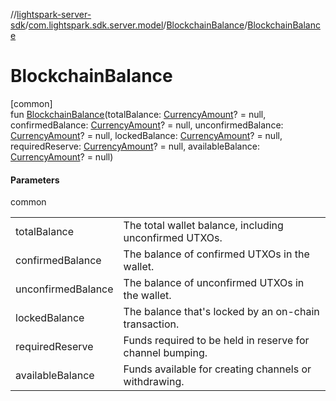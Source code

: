//[lightspark-server-sdk](../../../index.md)/[com.lightspark.sdk.server.model](../index.md)/[BlockchainBalance](index.md)/[BlockchainBalance](-blockchain-balance.md)

# BlockchainBalance

[common]\
fun [BlockchainBalance](-blockchain-balance.md)(totalBalance: [CurrencyAmount](../-currency-amount/index.md)? = null, confirmedBalance: [CurrencyAmount](../-currency-amount/index.md)? = null, unconfirmedBalance: [CurrencyAmount](../-currency-amount/index.md)? = null, lockedBalance: [CurrencyAmount](../-currency-amount/index.md)? = null, requiredReserve: [CurrencyAmount](../-currency-amount/index.md)? = null, availableBalance: [CurrencyAmount](../-currency-amount/index.md)? = null)

#### Parameters

common

| | |
|---|---|
| totalBalance | The total wallet balance, including unconfirmed UTXOs. |
| confirmedBalance | The balance of confirmed UTXOs in the wallet. |
| unconfirmedBalance | The balance of unconfirmed UTXOs in the wallet. |
| lockedBalance | The balance that's locked by an on-chain transaction. |
| requiredReserve | Funds required to be held in reserve for channel bumping. |
| availableBalance | Funds available for creating channels or withdrawing. |
